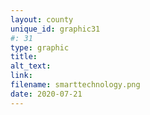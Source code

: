 ```yaml
---
layout: county 
unique_id: graphic31
#: 31
type: graphic
title: 
alt_text: 
link: 
filename: smarttechnology.png
date: 2020-07-21
---
```

